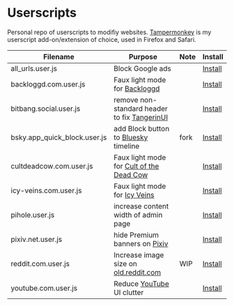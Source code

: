 # Userscripts

Personal repo of userscripts to modifiy websites. [Tampermonkey] is my userscript add-on/extension of choice, used in Firefox and Safari.

| Filename                     | Purpose                                        | Note | Install                             |
| ---------------------------- | ---------------------------------------------- | ---- | ----------------------------------- |
| all_urls.user.js             | Block Google ads                               |      | [Install][raw-all_urls]             |
| backloggd.com.user.js        | Faux light mode for [Backloggd]                |      | [Install][raw-backloggd.com]        |
| bitbang.social.user.js       | remove non-standard header to fix [TangerinUI] |      | [Install][raw-bitbang.social]       |
| bsky.app_quick_block.user.js | add Block button to [Bluesky] timeline         | fork | [Install][raw-bsky.app_quick_block] |
| cultdeadcow.com.user.js      | Faux light mode for [Cult of the Dead Cow]     |      | [Install][raw-cultdeadcow.com]      |
| icy-veins.com.user.js        | Faux light mode for [Icy Veins]                |      | [Install][raw-icy-veins.com]        |
| pihole.user.js               | increase content width of admin page           |      | [Install][raw-pihole]               |
| pixiv.net.user.js            | hide Premium banners on [Pixiv]                |      | [Install][raw-pixiv.net]            |
| reddit.com.user.js           | Increase image size on [old.reddit.com]        | WIP  | [Install][raw-reddit.com]           |
| youtube.com.user.js          | Reduce [YouTube] UI clutter                    |      | [Install][raw-youtube.com]          |

[Backloggd]: https://backlogged.com/
<!-- Link List -->
[Bluesky]: https://bsky.app/
[Cult of the Dead Cow]: https://cultdeadcow.com/
[Icy Veins]: https://icy-veins.com/
[old.reddit.com]: https://reddit.com/
[Pixiv]: https://pixiv.net/
[Tampermonkey]: https://www.tampermonkey.net/
[TangerinUI]: https://github.com/nileane/TangerineUI-for-Mastodon
[YouTube]: https://youtube.com/
[raw-all_urls]: https://github.com/ktnjared/userscripts/raw/refs/heads/main/all_urls.user.js
[raw-backloggd.com]: https://github.com/ktnjared/userscripts/raw/refs/heads/main/backloggd.com.user.js
[raw-bitbang.social]: https://github.com/ktnjared/userscripts/raw/refs/heads/main/bitbang.social.user.js
[raw-bsky.app_quick_block]: https://github.com/ktnjared/userscripts/raw/refs/heads/main/bsky.app_quick_block.user.js
[raw-cultdeadcow.com]: https://github.com/ktnjared/userscripts/raw/refs/heads/main/cultdeadcow.com.user.js
[raw-icy-veins.com]: https://github.com/ktnjared/userscripts/raw/refs/heads/main/icy-veins.com.user.js
[raw-pihole]: https://github.com/ktnjared/userscripts/raw/refs/heads/main/pihole.user.js
[raw-pixiv.net]: https://github.com/ktnjared/userscripts/raw/refs/heads/main/pixiv.net.user.js
[raw-reddit.com]: https://github.com/ktnjared/userscripts/raw/refs/heads/main/reddit.com.user.js
[raw-youtube.com]: https://github.com/ktnjared/userscripts/raw/refs/heads/main/youtube.com.user.js
